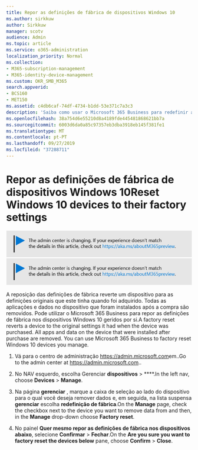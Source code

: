 ```yaml
---
title: Repor as definições de fábrica de dispositivos Windows 10
ms.author: sirkkuw
author: Sirkkuw
manager: scotv
audience: Admin
ms.topic: article
ms.service: o365-administration
localization_priority: Normal
ms.collection:
- M365-subscription-management
- M365-identity-device-management
ms.custom: OKR_SMB_M365
search.appverid:
- BCS160
- MET150
ms.assetid: c4db6caf-74df-4734-b1dd-53e371c7a3c3
description: 'Saiba como usar o Microsoft 365 Business para redefinir a fábrica de seus dispositivos Windows 10. '
ms.openlocfilehash: 38a754d6e55210d8a4189fde445481868621bb7a
ms.sourcegitcommit: 6003d6da0a85c97357eb3dba3918eb145f381fe1
ms.translationtype: MT
ms.contentlocale: pt-PT
ms.lasthandoff: 09/27/2019
ms.locfileid: "37288711"
---
```

# <a name="reset-windows-10-devices-to-their-factory-settings"></a><span data-ttu-id="67945-103">Repor as definições de fábrica de dispositivos Windows 10</span><span class="sxs-lookup"><span data-stu-id="67945-103">Reset Windows 10 devices to their factory settings</span></span>

<span data-ttu-id="67945-104">[![Label para que você saiba que o centro de administração está mudando e você pode encontrar mais detalhes em aka.ms/aboutM365preview.](media/m365admincenterchanging.png)](https://docs.microsoft.com/office365/admin/microsoft-365-admin-center-preview)</span><span class="sxs-lookup"><span data-stu-id="67945-104">[![Label to let you know the admin center is changing and you can find more details at aka.ms/aboutM365preview.](media/m365admincenterchanging.png)](https://docs.microsoft.com/office365/admin/microsoft-365-admin-center-preview)</span></span>

<span data-ttu-id="67945-p101">A reposição das definições de fábrica reverte um dispositivo para as definições originais que este tinha quando foi adquirido. Todas as aplicações e dados no dispositivo que foram instalados após a compra são removidos. Pode utilizar o Microsoft 365 Business para repor as definições de fábrica nos dispositivos Windows 10 geridos por si.</span><span class="sxs-lookup"><span data-stu-id="67945-p101">A factory reset reverts a device to the original settings it had when the device was purchased. All apps and data on the device that were installed after purchase are removed. You can use Microsoft 365 Business to factory reset Windows 10 devices you manage.</span></span>
  
1. <span data-ttu-id="67945-108">Vá para o centro de administração <a href="https://go.microsoft.com/fwlink/p/?linkid=837890" target="_blank">https://admin.microsoft.com</a>em..</span><span class="sxs-lookup"><span data-stu-id="67945-108">Go to the admin center at <a href="https://go.microsoft.com/fwlink/p/?linkid=837890" target="_blank">https://admin.microsoft.com</a>..</span></span> 
    
2. <span data-ttu-id="67945-109">No NAV esquerdo, escolha Gerenciar **dispositivos** \> \*\*\*\*.</span><span class="sxs-lookup"><span data-stu-id="67945-109">In the left nav, choose **Devices** \> **Manage**.</span></span>

3. <span data-ttu-id="67945-110">Na página **gerenciar** , marque a caixa de seleção ao lado do dispositivo para o qual você deseja remover dados e, em seguida, na lista suspensa **gerenciar** escolha **redefinição de fábrica**.</span><span class="sxs-lookup"><span data-stu-id="67945-110">On the **Manage** page, check the checkbox next to the device you want to remove data from and then, in the **Manage** drop-down choose **Factory reset**.</span></span>
    
4. <span data-ttu-id="67945-111">No painel **Quer mesmo repor as definições de fábrica nos dispositivos abaixo**, selecione **Confirmar** \> **Fechar**.</span><span class="sxs-lookup"><span data-stu-id="67945-111">On the **Are you sure you want to factory reset the devices below** pane, choose **Confirm** \> **Close**.</span></span>
    
  

